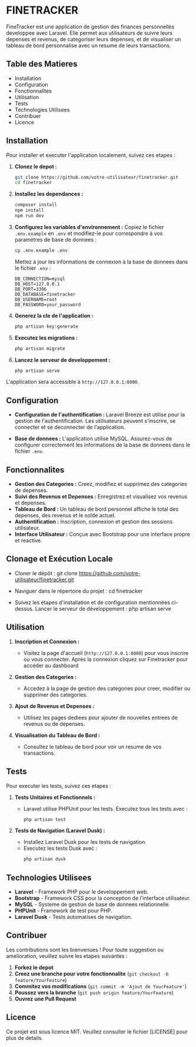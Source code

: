 
# FINETRACKER

FineTracker est une application de gestion des finances personnelles developpee avec Laravel. Elle permet aux utilisateurs de suivre leurs depenses et revenus, de categoriser leurs depenses, et de visualiser un tableau de bord personnalise avec un resume de leurs transactions.

## Table des Matieres
- Installation
- Configuration
- Fonctionnalites
- Utilisation
- Tests
- Technologies Utilisees
- Contribuer
- Licence

## Installation

Pour installer et executer l'application localement, suivez ces etapes :

1. **Clonez le depot :**
   ```bash
   git clone https://github.com/votre-utilisateur/finetracker.git
   cd finetracker
   ```

2. **Installez les dependances :**
   ```bash
   composer install
   npm install
   npm run dev
   ```

3. **Configurez les variables d'environnement :**
   Copiez le fichier `.env.example` en `.env` et modifiez-le pour correspondre à vos parametres de base de donnees :
   ```bash
   cp .env.example .env
   ```

   Mettez à jour les informations de connexion à la base de donnees dans le fichier `.env` :
   ```env
   DB_CONNECTION=mysql
   DB_HOST=127.0.0.1
   DB_PORT=3306
   DB_DATABASE=finetracker
   DB_USERNAME=root
   DB_PASSWORD=your_password
   ```

4. **Generez la cle de l'application :**
   ```bash
   php artisan key:generate
   ```

5. **Executez les migrations :**
   ```bash
   php artisan migrate
   ```

6. **Lancez le serveur de developpement :**
   ```bash
   php artisan serve
   ```

L'application sera accessible à `http://127.0.0.1:8000`.

## Configuration

- **Configuration de l'authentification :** Laravel Breeze est utilise pour la gestion de l'authentification. Les utilisateurs peuvent s'inscrire, se connecter et se deconnecter de l'application.

- **Base de donnees :** L'application utilise MySQL. Assurez-vous de configurer correctement les informations de la base de donnees dans le fichier `.env`.

## Fonctionnalites

- **Gestion des Categories :** Creez, modifiez et supprimez des categories de depenses.
- **Suivi des Revenus et Depenses :** Enregistrez et visualisez vos revenus et depenses.
- **Tableau de Bord :** Un tableau de bord personnel affiche le total des depenses, des revenus et le solde actuel.
- **Authentification :** Inscription, connexion et gestion des sessions utilisateur.
- **Interface Utilisateur :** Conçue avec Bootstrap pour une interface propre et reactive.

## Clonage et Exécution Locale

- Cloner le dépôt :
git clone https://github.com/votre-utilisateur/finetracker.git

- Naviguer dans le répertoire du projet :
cd finetracker

- Suivez les étapes d'installation et de configuration mentionnées ci-dessus.
Lancer le serveur de développement :
php artisan serve


## Utilisation

1. **Inscription et Connexion :**
   - Visitez la page d'accueil (`http://127.0.0.1:8000`) pour vous inscrire ou vous connecter. Après la connexion cliquez sur Finetracker pour accéder au dashboard

2. **Gestion des Categories :**
   - Accedez à la page de gestion des categories pour creer, modifier ou supprimer des categories.

3. **Ajout de Revenus et Depenses :**
   - Utilisez les pages dediees pour ajouter de nouvelles entrees de revenus ou de depenses.

4. **Visualisation du Tableau de Bord :**
   - Consultez le tableau de bord pour voir un resume de vos transactions.

## Tests

Pour executer les tests, suivez ces etapes :

1. **Tests Unitaires et Fonctionnels :**
   - Laravel utilise PHPUnit pour les tests. Executez tous les tests avec :
     ```bash
     php artisan test
     ```

2. **Tests de Navigation (Laravel Dusk) :**
   - Installez Laravel Dusk pour les tests de navigation.
   - Executez les tests Dusk avec :
     ```bash
     php artisan dusk
     ```

## Technologies Utilisees

- **Laravel** - Framework PHP pour le developpement web.
- **Bootstrap** - Framework CSS pour la conception de l'interface utilisateur.
- **MySQL** - Systeme de gestion de base de donnees relationnelle.
- **PHPUnit** - Framework de test pour PHP.
- **Laravel Dusk** - Tests automatises de navigation.

## Contribuer

Les contributions sont les bienvenues ! Pour toute suggestion ou amelioration, veuillez suivre les etapes suivantes :

1. **Forkez le depot**
2. **Creez une branche pour votre fonctionnalite** (`git checkout -b feature/YourFeature`)
3. **Commitez vos modifications** (`git commit -m 'Ajout de YourFeature'`)
4. **Poussez vers la branche** (`git push origin feature/YourFeature`)
5. **Ouvrez une Pull Request**

## Licence

Ce projet est sous licence MIT. Veuillez consulter le fichier [LICENSE] pour plus de details.
